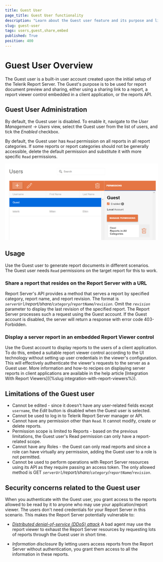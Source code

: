```yaml
---
title: Guest User
page_title: Guest User functionality
description: "Learn about the Guest user feature and its purpose and limitations in Telerik Report Server."
slug: guest-user
tags: users,guest,share,embed
published: True
position: 400
---
```


# Guest User Overview

The Guest user is a built-in user account created upon the initial setup of the Telerik Report Server. The Guest's purpose is to be used for report document preview and sharing, either using a sharing link to a report, a report viewer control embedded in a client application, or the reports API.

## Guest User Administration

By default, the Guest user is disabled. To enable it, navigate to the _User Management -> Users_ view, select the Guest user from the list of users, and tick the _Enabled_ checkbox.

By default, the Guest user has `Read` permission on all reports in all report categories. If some reports or report categories should not be generally accessible, delete the default permission and substitute it with more specific `Read` permissions.

![A screenshot showing how to enable the Guest user](../../images/report-server-images/enable_guest_user.png)

## Usage

Use the Guest user to generate report documents in different scenarios. The Guest user needs `Read` permissions on the target report for this to work.

###	Share a report that resides on the Report Server with a URL

Report Server's API provides a method that serves a report by specified category, report name, and report revision. 
The format is _`serverUrl`/report/share/`category`/`reportName`/`revision`_. 
Omit the _`revision`_ parameter to display the last revision of the specified report.
The Report Server processes such a request using the Guest account.
If the Guest account is disabled, the server will return a response with error code 403- Forbidden.

###	Display a server report in an embedded Report Viewer control

Use the Guest account to display reports to the users of a client application.
To do this, embed a suitable report viewer control according to the UI technology without setting up user credentials in the viewer's configuration.
This will effectively authenticate the viewer's requests to the server as a Guest user. 
More information and how-to recipes on displaying server reports in client applications are available in the help article 
[Integration With Report Viewers]({%slug integration-with-report-viewers%}).

## Limitations of the Guest user

* Cannot be edited - since it doesn't have any user-related fields except `username`, the _Edit_ button is disabled when the Guest user is selected.
* Cannot be used to log in to Telerik Report Server manager or API.
* Cannot have any permission other than `Read`. It cannot modify, create or delete reports.
* Permission scope is limited to Reports - based on the previous limitations, the Guest user's Read permission can only have a report-related scope.
* Cannot have any Roles - the Guest can only read reports and since a role can have virtually any permission, adding the Guest user to a role is not permitted.
* Cannot be used to perform operations with Report Server resources using its API as they require passing an access token. The only allowed method is GET _`serverUrl`/report/share/`category`/`reportName`/`revision`_.

## Security concerns related to the Guest user

When you authenticate with the Guest user, you grant access to the reports allowed to be read by it to anyone who may use your application/report viewer. The users don't need credentials for your Report Server in this scenario. This makes the Report Server potentially vulnerable to:

* [_Distributed denial-of-service (DDoS) attack_](https://www.microsoft.com/en-us/security/business/security-101/what-is-a-ddos-attack) 
	A bad agent may use the report viewer to exhaust the Report Server resources by requesting lots of reports through the Guest user in short time.

* _Information disclosure_ 
	By letting users access reports from the Report Server without authentication, you grant them access to all the information in these reports.
